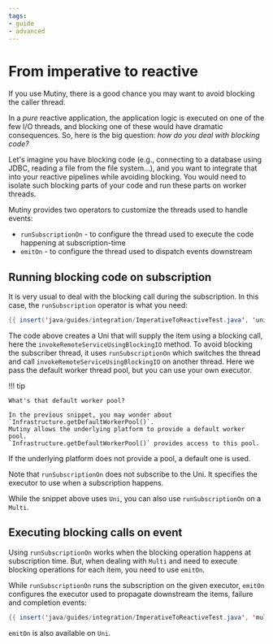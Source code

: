 ```yaml
---
tags:
- guide
- advanced
---
```


# From imperative to reactive

If you use Mutiny, there is a good chance you may want to avoid blocking the caller thread.

In a _pure_ reactive application, the application logic is executed on one of the few I/O threads, and blocking one of these would have dramatic consequences.
So, here is the big question: _how do you deal with blocking code?_

Let's imagine you have blocking code (e.g., connecting to a database using JDBC, reading a file from the file system...), and you want to integrate that into your reactive pipelines while avoiding blocking.
You would need to isolate such blocking parts of your code and run these parts on worker threads.

Mutiny provides two operators to customize the threads used to handle events:

* `runSubscriptionOn` - to configure the thread used to execute the code happening at subscription-time
* `emitOn` - to configure the thread used to dispatch events downstream

## Running blocking code on subscription

It is very usual to deal with the blocking call during the subscription.
In this case, the `runSubscription` operator is what you need:

```java linenums="1"
{{ insert('java/guides/integration/ImperativeToReactiveTest.java', 'uni-runSubscriptionOn') }}
```

The code above creates a Uni that will supply the item using a blocking call, here the `invokeRemoteServiceUsingBlockingIO` method.
To avoid blocking the subscriber thread, it uses `runSubscriptionOn` which switches the thread and call `invokeRemoteServiceUsingBlockingIO` on another thread.
Here we pass the default worker thread pool, but you can use your own executor.

!!! tip
    
    What's that default worker pool?
    
    In the previous snippet, you may wonder about `Infrastructure.getDefaultWorkerPool()`.
    Mutiny allows the underlying platform to provide a default worker pool.
    `Infrastructure.getDefaultWorkerPool()` provides access to this pool.

If the underlying platform does not provide a pool, a default one is used.

Note that `runSubscriptionOn` does not subscribe to the Uni.
It specifies the executor to use when a subscription happens.

While the snippet above uses `Uni`, you can also use `runSubscriptionOn` on a `Multi`.

## Executing blocking calls on event

Using `runSubscriptionOn` works when the blocking operation happens at subscription time.
But, when dealing with `Multi` and need to execute blocking operations for each item, you need to use `emitOn`.

While `runSubscriptionOn` runs the subscription on the given executor, `emitOn` configures the executor used to propagate downstream the items, failure and completion events:

```java linenums="1"
{{ insert('java/guides/integration/ImperativeToReactiveTest.java', 'multi-emitOn') }}
```

`emitOn` is also available on `Uni`.


